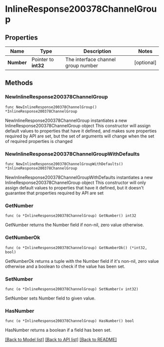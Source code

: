 # InlineResponse200378ChannelGroup

## Properties

Name | Type | Description | Notes
------------ | ------------- | ------------- | -------------
**Number** | Pointer to **int32** | The interface channel group number | [optional] 

## Methods

### NewInlineResponse200378ChannelGroup

`func NewInlineResponse200378ChannelGroup() *InlineResponse200378ChannelGroup`

NewInlineResponse200378ChannelGroup instantiates a new InlineResponse200378ChannelGroup object
This constructor will assign default values to properties that have it defined,
and makes sure properties required by API are set, but the set of arguments
will change when the set of required properties is changed

### NewInlineResponse200378ChannelGroupWithDefaults

`func NewInlineResponse200378ChannelGroupWithDefaults() *InlineResponse200378ChannelGroup`

NewInlineResponse200378ChannelGroupWithDefaults instantiates a new InlineResponse200378ChannelGroup object
This constructor will only assign default values to properties that have it defined,
but it doesn't guarantee that properties required by API are set

### GetNumber

`func (o *InlineResponse200378ChannelGroup) GetNumber() int32`

GetNumber returns the Number field if non-nil, zero value otherwise.

### GetNumberOk

`func (o *InlineResponse200378ChannelGroup) GetNumberOk() (*int32, bool)`

GetNumberOk returns a tuple with the Number field if it's non-nil, zero value otherwise
and a boolean to check if the value has been set.

### SetNumber

`func (o *InlineResponse200378ChannelGroup) SetNumber(v int32)`

SetNumber sets Number field to given value.

### HasNumber

`func (o *InlineResponse200378ChannelGroup) HasNumber() bool`

HasNumber returns a boolean if a field has been set.


[[Back to Model list]](../README.md#documentation-for-models) [[Back to API list]](../README.md#documentation-for-api-endpoints) [[Back to README]](../README.md)


